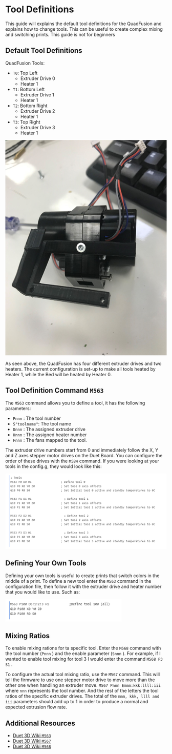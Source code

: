 # Tool Definitions

This guide will explains the default tool definitions for the QuadFusion and explains how to change tools. This can be useful to create complex mixing and switching prints. This guide is not for beginners

## Default Tool Definitions

QuadFusion Tools:

* `T0`: Top Left
  * Extruder Drive 0 
  * Heater 1
* `T1`: Bottom Left
  * Extruder Drive 1
  * Heater 1
* `T2`: Bottom Right
  * Extruder Drive 2
  * Heater 1
* `T3`: Top Right 
  * Extruder Drive 3
  * Heater 1

![](../.gitbook/assets/image%20%2876%29.png)

As seen above, the QuadFusion has four different extruder drives and two heaters. The current configuration is set-up to make all tools heated by Heater 1, while the Bed will be heated by Heater 0.

## Tool Definition Command `M563`

The `M563` command allows you to define a tool, it has the following parameters:

* `Pnnn` : The tool number
* `S"toolname"`: The tool name
* `Dnnn` : The assigned extruder drive
* `Hnnn` : The assigned heater number
* `Fnnn` : The fans mapped to the tool.

The extruder drive numbers start from 0 and immediately follow the X, Y and Z axes stepper motor drives on the Duet Board. You can configure the order of these drives with the `M584` command. If you were looking at your tools in the config.g, they would look like this:

![](../.gitbook/assets/image%20%2860%29.png)

## Defining Your Own Tools

Defining your own tools is useful to create prints that switch colors in the middle of a print. To define a new tool enter the `M563` command in the configuration file, then follow it with the extruder drive and heater number that you would like to use. Such as:

![](../.gitbook/assets/image%20%2823%29.png)

## Mixing Ratios

To enable mixing rations for ta specific tool. Enter the `M568` command with the tool number \(`Pnnn` \) and the enable parameter \(`Snnn` \). For example, if I wanted to enable tool mixing for tool 3 I would enter the command `M568 P3 S1` .

To configure the actual tool mixing ratio, use the `M567` command. This will tell the firmware to use one stepper motor drive to move more than the other one when handling an extruder move. `M567 Pnnn Emmm:kkk:llll:iii` where `nnn` represents the tool number. And the rest of the letters the tool ratios of the specific extruder drives. The total of the `mmm, kkk, llll and iii` parameters should add up to 1 in order to produce a normal and expected extrusion flow rate.

## Additional Resources

* [Duet 3D Wiki `M563` ](https://duet3d.dozuki.com/Wiki/Gcode#Section_M563_Define_or_remove_a_tool)
* [Duet 3D Wiki `M567`](https://duet3d.dozuki.com/Wiki/Gcode#Section_M567_Set_tool_mix_ratios) 
* [Duet 3D Wiki `M568`](https://duet3d.dozuki.com/Wiki/Gcode#Section_M568_Turn_off_on_tool_mix_ratios) 

